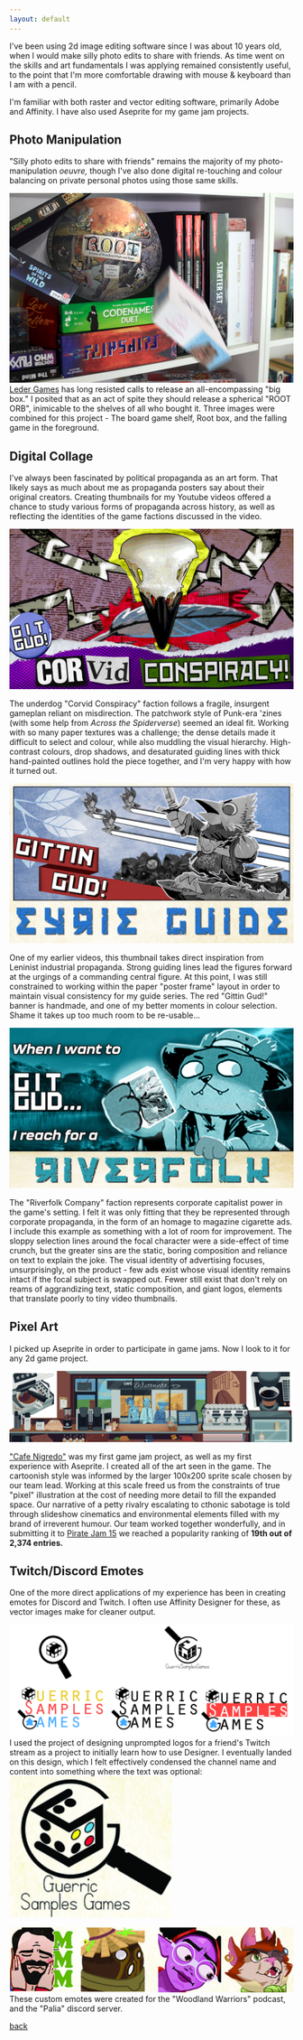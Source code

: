 ```yaml
---
layout: default
---
```


I've been using 2d image editing software since I was about 10 years old, when I would make silly photo edits to share with friends.
As time went on the skills and art fundamentals I was applying remained consistently useful, to the point that I'm more comfortable drawing 
with mouse & keyboard than I am with a pencil.

I'm familiar with both raster and vector editing software, primarily Adobe and Affinity.
I have also used Aseprite for my game jam projects.

## Photo Manipulation

"Silly photo edits to share with friends" remains the majority of my photo-manipulation _oeuvre,_ 
though I've also done digital re-touching and colour balancing on private personal photos using those same skills.

![Root Orb](./assets/images/RootOrb.png)
[Leder Games](https://ledergames.com/) has long resisted calls to release an all-encompassing "big box." 
I posited that as an act of spite they should release a spherical "ROOT ORB", inimicable to the shelves of all who bought it.
Three images were combined for this project - The board game shelf, Root box, and the falling game in the foreground.

## Digital Collage

I've always been fascinated by political propaganda as an art form. That likely says as much about me as propaganda posters say about their original creators.
Creating thumbnails for my Youtube videos offered a chance to study various forms of propaganda across history, as well as reflecting the identities of the 
game factions discussed in the video.

![Crow Thumbnail](./assets/images/crowThumb.png) 

The underdog "Corvid Conspiracy" faction follows a fragile, insurgent gameplan reliant on misdirection. 
The patchwork style of Punk-era 'zines (with some help from _Across the Spiderverse_) seemed an ideal fit.
Working with so many paper textures was a challenge; the dense details made it difficult to select and colour, while also muddling the visual hierarchy.
High-contrast colours, drop shadows, and desaturated guiding lines with thick hand-painted outlines hold the piece together, and I'm very happy with how it turned out.

![Eyrie Thumbnail](./assets/images/eyrieThumb.png) 

One of my earlier videos, this thumbnail takes direct inspiration from Leninist industrial propaganda. Strong guiding lines lead the figures forward at the urgings of a 
commanding central figure. At this point, I was still constrained to working within the paper "poster frame" layout in order to maintain visual consistency for my guide series.
The red "Gittin Gud!" banner is handmade, and one of my better moments in colour selection. Shame it takes up too much room to be re-usable...

![Otter Thumbnail](./assets/images/OtterThumb.png)

The "Riverfolk Company" faction represents corporate capitalist power in the game's setting. I felt it was only fitting that they be represented through corporate propaganda,
in the form of an homage to magazine cigarette ads. I include this example as something with a lot of room for improvement.
The sloppy selection lines around the focal character were a side-effect of time crunch, but the greater sins are the static, boring composition and reliance on text to explain the joke.
The visual identity of advertising focuses, unsurprisingly, on the product - few ads exist whose visual identity remains intact if the focal subject is swapped out.
Fewer still exist that don't rely on reams of aggrandizing text, static composition, and giant logos, elements that translate poorly to tiny video thumbnails.

## Pixel Art

I picked up Aseprite in order to participate in game jams. Now I look to it for any 2d game project.

<a href="./assets/images/cafenigredo.png"><img src="./assets/images/cafenigredo.png" alt="Cafe Nigredo" style="width:740px;height:auto;"></a>

["Cafe Nigredo"](https://hops1595.itch.io/cafe-nigredo) was my first game jam project, as well as my first experience with Aseprite. I created all of the art seen in the game.
The cartoonish style was informed by the larger 100x200 sprite scale chosen by our team lead. Working at this scale freed us from the constraints of true "pixel" illustration
at the cost of needing more detail to fill the expanded space. 
Our narrative of a petty rivalry escalating to cthonic sabotage is told through slideshow cinematics and environmental elements filled with my brand of irreverent humour.
Our team worked together wonderfully, and in  submitting it to [Pirate Jam 15](https://itch.io/jam/pirate15/rate/2864835) we reached a popularity ranking of **19th out of 2,374 entries.**

## Twitch/Discord Emotes

One of the more direct applications of my experience has been in creating emotes for Discord and Twitch. 
I often use Affinity Designer for these, as vector images make for cleaner output.

![Logo Prototypes](./assets/images/GSG-logos.png)
I used the project of designing unprompted logos for a friend's Twitch stream as a project to initially learn how to use Designer.
I eventually landed on this design, which I felt effectively condensed the channel name and content into something where the text was optional:
![Guerric Samples Games Logo](./assets/images/GSG-logo.png)

![Emotes](./assets/images/emotes.png)
These custom emotes were created for the "Woodland Warriors" podcast, and the "Palia" discord server.

[back](./)
